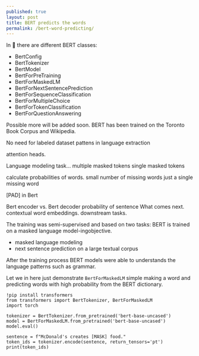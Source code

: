 ```yaml
---
published: true
layout: post
title: BERT predicts the words
permalink: /bert-word-predicting/
---
```


In 🤗 there are different BERT classes:

* BertConfig  
* BertTokenizer 
* BertModel 
* BertForPreTraining 
* BertForMaskedLM 
* BertForNextSentencePrediction 
* BertForSequenceClassification 
* BertForMultipleChoice 
* BertForTokenClassification 
* BertForQuestionAnswering 

Possible more will be added soon.
BERT has been trained on the Toronto Book Corpus and Wikipedia.

No need for labeled dataset
pattens in language extraction

attention heads.

Language modeling task...
multiple masked tokens
single masked tokens

calculate probabilities of words.
small number of missing words
just a single missing word

[PAD] in Bert

Bert encoder vs. Bert decoder
probability of sentence
What comes next.
contextual word embeddings.
downstream tasks.


The training was semi-supervised and based on two tasks:
BERT is trained on a masked language model-ingobjective.
* masked language modeling
* next sentence prediction on a large textual corpus

After the training process BERT models were able to understands the language patterns such as grammar.

Let we in here just demonstrate `BertForMaskedLM` simple making a word and predicting words with high probability from the BERT dictionary. 

```
!pip install transformers
from transformers import BertTokenizer, BertForMaskedLM
import torch

tokenizer = BertTokenizer.from_pretrained('bert-base-uncased')
model = BertForMaskedLM.from_pretrained('bert-base-uncased')
model.eval()

sentence = f"McDonald's creates [MASK] food."
token_ids = tokenizer.encode(sentence, return_tensors='pt')
print(token_ids)


```